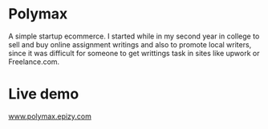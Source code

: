 # Polymax
A simple startup ecommerce. I started while in my second year in college to sell and buy online assignment writings and also to promote local writers, since it was 
difficult for someone to get writtings task in sites like upwork or Freelance.com.

# Live demo
www.polymax.epizy.com 
